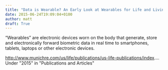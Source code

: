 ```yaml
---
title: "Data is Wearable? An Early Look at Wearables for Life and Living Benefits Insurance"
date: 2015-06-24T19:09:04+0100
author: matt
draft: True
---
```

“Wearables” are electronic devices worn on the body that generate, store and electronically forward biometric data in real time to smartphones, tablets, laptops or other electronic devices.

http://www.munichre.com/us/life/publications/us-life-publications/index....
Under "2015" in "Publications and Articles"
